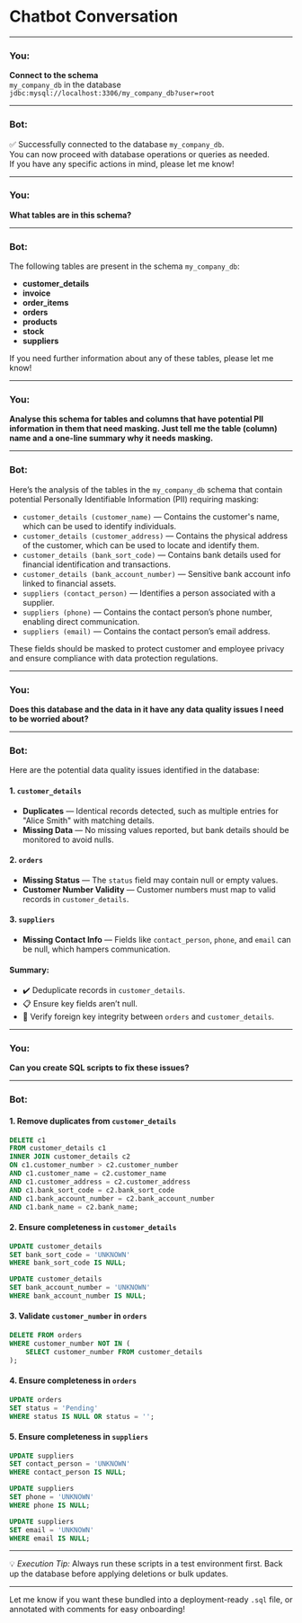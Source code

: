 # Chatbot Conversation

---

### You:
**Connect to the schema**  
`my_company_db` in the database  
`jdbc:mysql://localhost:3306/my_company_db?user=root`

---

### Bot:
✅ Successfully connected to the database `my_company_db`.  
You can now proceed with database operations or queries as needed.  
If you have any specific actions in mind, please let me know!

---

### You:
**What tables are in this schema?**

---

### Bot:
The following tables are present in the schema `my_company_db`:

- **customer_details**
- **invoice**
- **order_items**
- **orders**
- **products**
- **stock**
- **suppliers**

If you need further information about any of these tables, please let me know!

---

### You:
**Analyse this schema for tables and columns that have potential PII information in them that need masking. Just tell me the table (column) name and a one-line summary why it needs masking.**

---

### Bot:
Here’s the analysis of the tables in the `my_company_db` schema that contain potential Personally Identifiable Information (PII) requiring masking:

- `customer_details (customer_name)` — Contains the customer's name, which can be used to identify individuals.
- `customer_details (customer_address)` — Contains the physical address of the customer, which can be used to locate and identify them.
- `customer_details (bank_sort_code)` — Contains bank details used for financial identification and transactions.
- `customer_details (bank_account_number)` — Sensitive bank account info linked to financial assets.
- `suppliers (contact_person)` — Identifies a person associated with a supplier.
- `suppliers (phone)` — Contains the contact person’s phone number, enabling direct communication.
- `suppliers (email)` — Contains the contact person’s email address.

These fields should be masked to protect customer and employee privacy and ensure compliance with data protection regulations.

---

### You:
**Does this database and the data in it have any data quality issues I need to be worried about?**

---

### Bot:
Here are the potential data quality issues identified in the database:

#### 1. `customer_details`

- **Duplicates** — Identical records detected, such as multiple entries for "Alice Smith" with matching details.
- **Missing Data** — No missing values reported, but bank details should be monitored to avoid nulls.

#### 2. `orders`

- **Missing Status** — The `status` field may contain null or empty values.
- **Customer Number Validity** — Customer numbers must map to valid records in `customer_details`.

#### 3. `suppliers`

- **Missing Contact Info** — Fields like `contact_person`, `phone`, and `email` can be null, which hampers communication.

#### Summary:

- ✔️ Deduplicate records in `customer_details`.
- 📋 Ensure key fields aren’t null.
- 🔗 Verify foreign key integrity between `orders` and `customer_details`.

---

### You:
**Can you create SQL scripts to fix these issues?**

---

### Bot:

#### 1. Remove duplicates from `customer_details`

```sql
DELETE c1
FROM customer_details c1
INNER JOIN customer_details c2
ON c1.customer_number > c2.customer_number
AND c1.customer_name = c2.customer_name
AND c1.customer_address = c2.customer_address
AND c1.bank_sort_code = c2.bank_sort_code
AND c1.bank_account_number = c2.bank_account_number
AND c1.bank_name = c2.bank_name;
```

#### 2. Ensure completeness in `customer_details`

```sql
UPDATE customer_details
SET bank_sort_code = 'UNKNOWN'
WHERE bank_sort_code IS NULL;

UPDATE customer_details
SET bank_account_number = 'UNKNOWN'
WHERE bank_account_number IS NULL;
```

#### 3. Validate `customer_number` in `orders`

```sql
DELETE FROM orders
WHERE customer_number NOT IN (
    SELECT customer_number FROM customer_details
);
```

#### 4. Ensure completeness in `orders`

```sql
UPDATE orders
SET status = 'Pending'
WHERE status IS NULL OR status = '';
```

#### 5. Ensure completeness in `suppliers`

```sql
UPDATE suppliers
SET contact_person = 'UNKNOWN'
WHERE contact_person IS NULL;

UPDATE suppliers
SET phone = 'UNKNOWN'
WHERE phone IS NULL;

UPDATE suppliers
SET email = 'UNKNOWN'
WHERE email IS NULL;
```

---

💡 *Execution Tip:* Always run these scripts in a test environment first. Back up the database before applying deletions or bulk updates.

---

Let me know if you want these bundled into a deployment-ready `.sql` file, or annotated with comments for easy onboarding!

